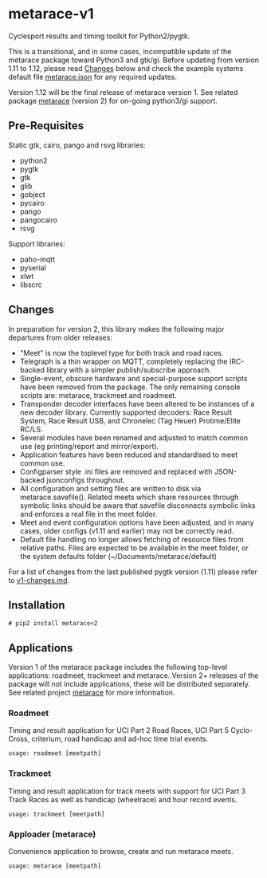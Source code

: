# metarace-v1

Cyclesport results and timing toolkit for Python2/pygtk.

This is a transitional, and in some cases, incompatible update
of the metarace package toward Python3 and gtk/gi. Before updating
from version 1.11 to 1.12, please read [Changes](#Changes) below
and check the example systems default file
[metarace.json](src/data/metarace.json) for any required updates.

Version 1.12 will be the final release of metarace version 1.
See related package [metarace](https://github.com/ndf-zz/metarace)
(version 2) for on-going python3/gi support.


## Pre-Requisites

Static gtk, cairo, pango and rsvg libraries:

   - python2
   - pygtk
   - gtk
   - glib
   - gobject
   - pycairo
   - pango
   - pangocairo
   - rsvg

Support libraries:

   - paho-mqtt
   - pyserial
   - xlwt
   - libscrc


## Changes

In preparation for version 2, this library makes the following major
departures from older releases:

   - "Meet" is now the toplevel type for both track and road races.
   - Telegraph is a thin wrapper on MQTT, completely replacing
     the IRC-backed library with a simpler publish/subscribe
     approach.
   - Single-event, obscure hardware and special-purpose support scripts
     have been removed from the package. The only remaining console
     scripts are: metarace, trackmeet and roadmeet.
   - Transponder decoder interfaces have been altered to be instances
     of a new decoder library. Currently supported decoders:
     Race Result System, Race Result USB, and Chronelec (Tag Heuer)
     Protime/Elite RC/LS.
   - Several modules have been renamed and adjusted to match common
     use (eg printing/report and mirror/export).
   - Application features have been reduced and standardised to meet
     common use.
   - Configparser style .ini files are removed and replaced
     with JSON-backed jsonconfigs throughout.
   - All configuration and setting files are written to disk via
     metarace.savefile(). Related meets which share resources through
     symbolic links should be aware that savefile disconnects symbolic 
     links and enforces a real file in the meet folder.
   - Meet and event configuration options have been adjusted, and in many
     cases, older configs (v1.11 and earlier) may not be correctly read.
   - Default file handling no longer allows fetching of resource files
     from relative paths. Files are expected to be available in the
     meet folder, or the system defaults folder
     (~/Documents/metarace/default)

For a list of changes from the last published pygtk version (1.11) 
please refer to [v1-changes.md](v1-changes.md).


## Installation

	# pip2 install metarace<2


## Applications

Version 1 of the metarace package includes the following
top-level applications: roadmeet, trackmeet and metarace.
Version 2+ releases of the package will not include applications,
these will be distributed separately. See related project
[metarace](https://github.com/ndf-zz/metarace) for more information.


### Roadmeet

Timing and result application for UCI Part 2 Road Races,
UCI Part 5 Cyclo-Cross, criterium, road handicap and ad-hoc
time trial events.

	usage: roadmeet [meetpath]


### Trackmeet

Timing and result application for track meets with support for
UCI Part 3 Track Races as well as handicap (wheelrace) and
hour record events.

	usage: trackmeet [meetpath]


### Apploader (metarace)

Convenience application to browse, create and run metarace meets.

	usage: metarace [meetpath]

